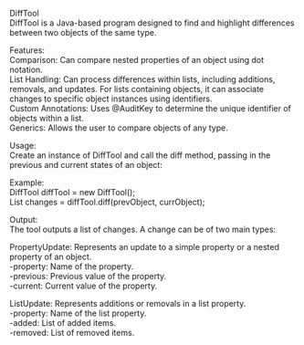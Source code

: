 DiffTool  
DiffTool is a Java-based program designed to find and highlight differences between two objects of the same type.

Features:  
Comparison: Can compare nested properties of an object using dot notation.  
List Handling: Can process differences within lists, including additions, removals, and updates. For lists containing objects, it can associate changes to specific object instances using identifiers.  
Custom Annotations: Uses @AuditKey to determine the unique identifier of objects within a list.  
Generics: Allows the user to compare objects of any type.  

Usage:  
Create an instance of DiffTool and call the diff method, passing in the previous and current states of an object:  

Example:  
DiffTool diffTool = new DiffTool();  
List<ChangeType> changes = diffTool.diff(prevObject, currObject);  

Output:  
The tool outputs a list of changes. A change can be of two main types:  

PropertyUpdate: Represents an update to a simple property or a nested property of an object.  
-property: Name of the property.  
-previous: Previous value of the property.  
-current: Current value of the property.  

ListUpdate: Represents additions or removals in a list property.  
-property: Name of the list property.  
-added: List of added items.  
-removed: List of removed items.  
